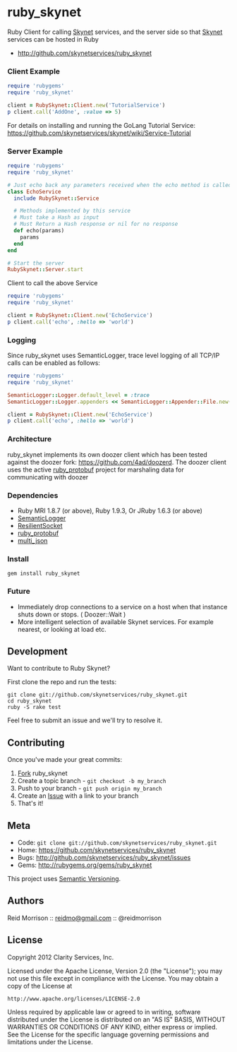 ruby_skynet
===========

Ruby Client for calling [Skynet](https://github.com/skynetservices/skynet) services, and
the server side so that [Skynet](https://github.com/skynetservices/skynet) services can be hosted in Ruby

* http://github.com/skynetservices/ruby_skynet

### Client Example

```ruby
require 'rubygems'
require 'ruby_skynet'

client = RubySkynet::Client.new('TutorialService')
p client.call('AddOne', :value => 5)
```

For details on installing and running the GoLang Tutorial Service: https://github.com/skynetservices/skynet/wiki/Service-Tutorial

### Server Example

```ruby
require 'rubygems'
require 'ruby_skynet'

# Just echo back any parameters received when the echo method is called
class EchoService
  include RubySkynet::Service

  # Methods implemented by this service
  # Must take a Hash as input
  # Must Return a Hash response or nil for no response
  def echo(params)
    params
  end
end

# Start the server
RubySkynet::Server.start
```

Client to call the above Service
```ruby
require 'rubygems'
require 'ruby_skynet'

client = RubySkynet::Client.new('EchoService')
p client.call('echo', :hello => 'world')
```

### Logging

Since ruby_skynet uses SemanticLogger, trace level logging of all TCP/IP
calls can be enabled as follows:

```ruby
require 'rubygems'
require 'ruby_skynet'

SemanticLogger::Logger.default_level = :trace
SemanticLogger::Logger.appenders << SemanticLogger::Appender::File.new('skynet.log')

client = RubySkynet::Client.new('EchoService')
p client.call('echo', :hello => 'world')
```

### Architecture

ruby_skynet implements its own doozer client which has been tested against
the doozer fork: https://github.com/4ad/doozerd.
The doozer client uses the active [ruby_protobuf](https://github.com/macks/ruby-protobuf)
project for marshaling data for communicating with doozer

### Dependencies

- Ruby MRI 1.8.7 (or above), Ruby 1.9.3,  Or JRuby 1.6.3 (or above)
- [SemanticLogger](http://github.com/ClarityServices/semantic_logger)
- [ResilientSocket](https://github.com/ClarityServices/resilient_socket)
- [ruby_protobuf](https://github.com/macks/ruby-protobuf)
- [multi_json](https://github.com/intridea/multi_json)

### Install

    gem install ruby_skynet

### Future

* Immediately drop connections to a service on a host when that instance
  shuts down or stops. ( Doozer::Wait )
* More intelligent selection of available Skynet services. For example
  nearest, or looking at load etc.

Development
-----------

Want to contribute to Ruby Skynet?

First clone the repo and run the tests:

    git clone git://github.com/skynetservices/ruby_skynet.git
    cd ruby_skynet
    ruby -S rake test

Feel free to submit an issue and we'll try to resolve it.

Contributing
------------

Once you've made your great commits:

1. [Fork](http://help.github.com/forking/) ruby_skynet
2. Create a topic branch - `git checkout -b my_branch`
3. Push to your branch - `git push origin my_branch`
4. Create an [Issue](http://github.com/skynetservices/ruby_skynet/issues) with a link to your branch
5. That's it!

Meta
----

* Code: `git clone git://github.com/skynetservices/ruby_skynet.git`
* Home: <https://github.com/skynetservices/ruby_skynet>
* Bugs: <http://github.com/skynetservices/ruby_skynet/issues>
* Gems: <http://rubygems.org/gems/ruby_skynet>

This project uses [Semantic Versioning](http://semver.org/).

Authors
-------

Reid Morrison :: reidmo@gmail.com :: @reidmorrison

License
-------

Copyright 2012 Clarity Services, Inc.

Licensed under the Apache License, Version 2.0 (the "License");
you may not use this file except in compliance with the License.
You may obtain a copy of the License at

    http://www.apache.org/licenses/LICENSE-2.0

Unless required by applicable law or agreed to in writing, software
distributed under the License is distributed on an "AS IS" BASIS,
WITHOUT WARRANTIES OR CONDITIONS OF ANY KIND, either express or implied.
See the License for the specific language governing permissions and
limitations under the License.
